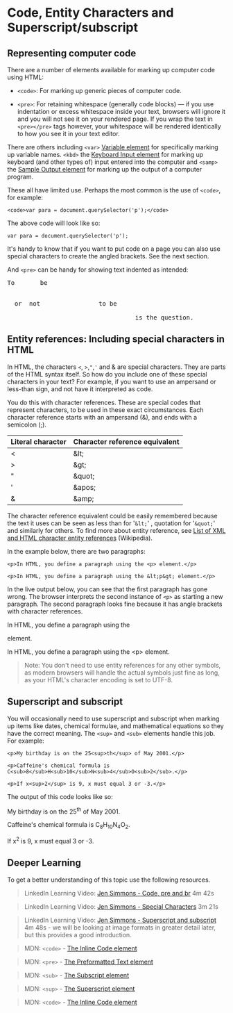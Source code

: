 # Code, Entity Characters and Superscript/subscript

## Representing computer code

There are a number of elements available for marking up computer code using HTML:

- `<code>`: For marking up generic pieces of computer code.

- `<pre>`: For retaining whitespace (generally code blocks) 
— if you use indentation or excess whitespace inside your text, browsers will ignore it and you will not see it on your rendered page. If you wrap the text in `<pre></pre>` tags however, your whitespace will be rendered identically to how you see it in your text editor.

There are others including `<var>` [Variable element](https://developer.mozilla.org/en-US/docs/Web/HTML/Element/var) for specifically marking up variable names. `<kbd>` the [Keyboard Input element](https://developer.mozilla.org/en-US/docs/Web/HTML/Element/kbd) for marking up keyboard (and other types of) input entered into the computer and `<samp>` the [Sample Output element](https://developer.mozilla.org/en-US/docs/Web/HTML/Element/samp) for marking up the output of a computer program.

These all have limited use. Perhaps the most common is the use of `<code>`, for example: 

```
<code>var para = document.querySelector('p');</code>

```
The above code will look like so:

<div class="output">
<code>var para = document.querySelector('p');</code>
</div>

It's handy to know that if you want to put code on a page you can also use special characters to create the angled brackets. See the next section.

And `<pre>` can be handy for showing text indented as intended:

<div class="output">

<pre>
To       be

  
  or  not                to be

                                   is the question.
</pre>

</div>


## Entity references: Including special characters in HTML

In HTML, the characters `<`, `>`,`"`,`'` and & are special characters. They are parts of the HTML syntax itself. So how do you include one of these special characters in your text? For example, if you want to use an ampersand or less-than sign, and not have it interpreted as code.

You do this with character references. These are special codes that represent characters, to be used in these exact circumstances. Each character reference starts with an ampersand (&), and ends with a semicolon (;).

<table class="standard-table">
 <thead>
  <tr>
   <th scope="col">Literal character</th>
   <th scope="col">Character reference equivalent</th>
  </tr>
 </thead>
 <tbody>
  <tr>
   <td>&lt;</td>
   <td>&amp;lt;</td>
  </tr>
  <tr>
   <td>&gt;</td>
   <td>&amp;gt;</td>
  </tr>
  <tr>
   <td>"</td>
   <td>&amp;quot;</td>
  </tr>
  <tr>
   <td>'</td>
   <td>&amp;apos;</td>
  </tr>
  <tr>
   <td>&amp;</td>
   <td>&amp;amp;</td>
  </tr>
 </tbody>
</table>

The character reference equivalent could be easily remembered because the text it uses can be seen as less than for '`&lt;`' , quotation for '`&quot;`' and similarly for others. To find more about entity reference, see [List of XML and HTML character entity references](http://en.wikipedia.org/wiki/List_of_XML_and_HTML_character_entity_references) (Wikipedia).

In the example below, there are two paragraphs:

```
<p>In HTML, you define a paragraph using the <p> element.</p>

<p>In HTML, you define a paragraph using the &lt;p&gt; element.</p>

```
In the live output below, you can see that the first paragraph has gone wrong. The browser interprets the second instance of `<p>` as starting a new paragraph. The second paragraph looks fine because it has angle brackets with character references.

<div class="output">

<p>In HTML, you define a paragraph using the <p> element.</p>

<p>In HTML, you define a paragraph using the &lt;p&gt; element.</p>

</div>

> Note: You don't need to use entity references for any other symbols, as modern browsers will handle the actual symbols just fine as long, as your HTML's character encoding is set to UTF-8.

## Superscript and subscript

You will occasionally need to use superscript and subscript when marking up items like dates, chemical formulae, and mathematical equations so they have the correct meaning. The `<sup>` and `<sub>` elements handle this job. For example:

```
<p>My birthday is on the 25<sup>th</sup> of May 2001.</p>

<p>Caffeine's chemical formula is C<sub>8</sub>H<sub>10</sub>N<sub>4</sub>O<sub>2</sub>.</p>

<p>If x<sup>2</sup> is 9, x must equal 3 or -3.</p>
```

The output of this code looks like so:

<div class="output">
<p>My birthday is on the 25<sup>th</sup> of May 2001.</p>

<p>Caffeine's chemical formula is C<sub>8</sub>H<sub>10</sub>N<sub>4</sub>O<sub>2</sub>.</p>

<p>If x<sup>2</sup> is 9, x must equal 3 or -3.</p>
</div>

## Deeper Learning
To get a better understanding of this topic use the following resources.

> LinkedIn Learning Video: [Jen Simmons - Code, pre and br](https://www.linkedin.com/learning/html-essential-training-4/code-pre-and-br?u=36102708) 4m 42s

> LinkedIn Learning Video: [Jen Simmons - Special Characters](https://www.linkedin.com/learning/html-essential-training-4/weird-characters?u=36102708) 3m 21s

> LinkedIn Learning Video: [Jen Simmons - Superscript and subscript](https://www.linkedin.com/learning/html-essential-training-4/superscripts-subscripts-and-small-text?u=36102708) 4m 48s - we will be looking at image formats in greater detail later, but this provides a good introduction.

> MDN: `<code>` - [The Inline Code element](https://developer.mozilla.org/en-US/docs/Web/HTML/Element/code)

> MDN: `<pre>` - [The Preformatted Text element](https://developer.mozilla.org/en-US/docs/Web/HTML/Element/pre)

> MDN: `<sub>` - [The Subscript element](https://developer.mozilla.org/en-US/docs/Web/HTML/Element/sub)

> MDN: `<sup>` - [The Superscript element](https://developer.mozilla.org/en-US/docs/Web/HTML/Element/sup)

> MDN: `<code>` - [The Inline Code element](https://developer.mozilla.org/en-US/docs/Web/HTML/Element/code)
